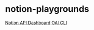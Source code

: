 # notion-playgrounds



[Notion API Dashboard](https://www.notion.so/my-integrations/internal/5a223e4be9c241538dc8868e55bcddac)
[OAI CLI](https://github.com/openai/openai-python#command-line-interface)